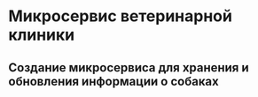 # Микросервис ветеринарной клиники
Создание микросервиса для хранения и обновления информации о собаках
----
